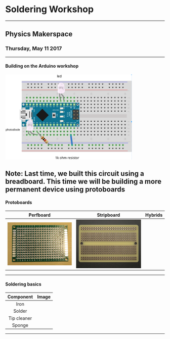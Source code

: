 # Soldering Workshop
--------------------
## Physics Makerspace
### Thursday, May 11 2017
---
#### Building on the Arduino workshop
<img src="/images/completedBreadboard.png" width="400">

Note:
Last time, we built this circuit using a breadboard. This time we will be building a more permanent device using protoboards
---
#### Protoboards
Perfboard | Stripboard | Hybrids
:---:|:---:|:---:
<img src="/images/protoboard.JPG" width="400"> | <img src="https://github.com/thejevans/workshop-2/raw/master/images/stripboard.jpg" width=400> |
---
#### Soldering basics
Component | Image
:---:|:---:
Iron |
Solder |
Tip cleaner |
Sponge |
---
####
